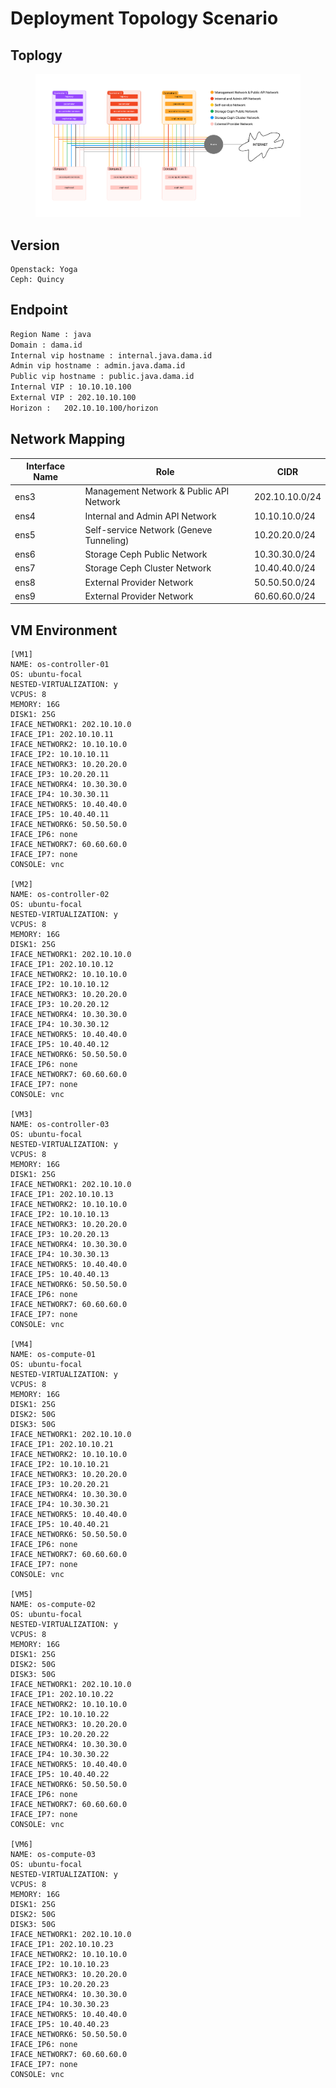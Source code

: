 # Deployment Topology Scenario



## Toplogy

<figure><img src="../../.gitbook/assets/OS-TOPO.png" alt=""><figcaption></figcaption></figure>

## Version

```
Openstack: Yoga
Ceph: Quincy
```

## Endpoint

```html
Region Name : java
Domain : dama.id
Internal vip hostname : internal.java.dama.id
Admin vip hostname : admin.java.dama.id
Public vip hostname : public.java.dama.id
Internal VIP : 10.10.10.100
External VIP : 202.10.10.100
Horizon :	202.10.10.100/horizon
```

## Network Mapping

| Interface Name | Role                                    | CIDR           |
| -------------- | --------------------------------------- | -------------- |
| ens3           | Management Network & Public API Network | 202.10.10.0/24 |
| ens4           | Internal and Admin API Network          | 10.10.10.0/24  |
| ens5           | Self-service Network (Geneve Tunneling) | 10.20.20.0/24  |
| ens6           | Storage Ceph Public Network             | 10.30.30.0/24  |
| ens7           | Storage Ceph Cluster Network            | 10.40.40.0/24  |
| ens8           | External Provider Network               | 50.50.50.0/24  |
| ens9           | External Provider Network               | 60.60.60.0/24  |



## **VM Environment**

```
[VM1]
NAME: os-controller-01
OS: ubuntu-focal
NESTED-VIRTUALIZATION: y
VCPUS: 8
MEMORY: 16G
DISK1: 25G
IFACE_NETWORK1: 202.10.10.0
IFACE_IP1: 202.10.10.11
IFACE_NETWORK2: 10.10.10.0
IFACE_IP2: 10.10.10.11
IFACE_NETWORK3: 10.20.20.0
IFACE_IP3: 10.20.20.11
IFACE_NETWORK4: 10.30.30.0
IFACE_IP4: 10.30.30.11
IFACE_NETWORK5: 10.40.40.0
IFACE_IP5: 10.40.40.11
IFACE_NETWORK6: 50.50.50.0
IFACE_IP6: none
IFACE_NETWORK7: 60.60.60.0
IFACE_IP7: none
CONSOLE: vnc

[VM2]
NAME: os-controller-02
OS: ubuntu-focal
NESTED-VIRTUALIZATION: y
VCPUS: 8
MEMORY: 16G
DISK1: 25G
IFACE_NETWORK1: 202.10.10.0
IFACE_IP1: 202.10.10.12
IFACE_NETWORK2: 10.10.10.0
IFACE_IP2: 10.10.10.12
IFACE_NETWORK3: 10.20.20.0
IFACE_IP3: 10.20.20.12
IFACE_NETWORK4: 10.30.30.0
IFACE_IP4: 10.30.30.12
IFACE_NETWORK5: 10.40.40.0
IFACE_IP5: 10.40.40.12
IFACE_NETWORK6: 50.50.50.0
IFACE_IP6: none
IFACE_NETWORK7: 60.60.60.0
IFACE_IP7: none
CONSOLE: vnc

[VM3]
NAME: os-controller-03
OS: ubuntu-focal
NESTED-VIRTUALIZATION: y
VCPUS: 8
MEMORY: 16G
DISK1: 25G
IFACE_NETWORK1: 202.10.10.0
IFACE_IP1: 202.10.10.13
IFACE_NETWORK2: 10.10.10.0
IFACE_IP2: 10.10.10.13
IFACE_NETWORK3: 10.20.20.0
IFACE_IP3: 10.20.20.13
IFACE_NETWORK4: 10.30.30.0
IFACE_IP4: 10.30.30.13
IFACE_NETWORK5: 10.40.40.0
IFACE_IP5: 10.40.40.13
IFACE_NETWORK6: 50.50.50.0
IFACE_IP6: none
IFACE_NETWORK7: 60.60.60.0
IFACE_IP7: none
CONSOLE: vnc

[VM4]
NAME: os-compute-01
OS: ubuntu-focal
NESTED-VIRTUALIZATION: y
VCPUS: 8
MEMORY: 16G
DISK1: 25G
DISK2: 50G
DISK3: 50G
IFACE_NETWORK1: 202.10.10.0
IFACE_IP1: 202.10.10.21
IFACE_NETWORK2: 10.10.10.0
IFACE_IP2: 10.10.10.21
IFACE_NETWORK3: 10.20.20.0
IFACE_IP3: 10.20.20.21
IFACE_NETWORK4: 10.30.30.0
IFACE_IP4: 10.30.30.21
IFACE_NETWORK5: 10.40.40.0
IFACE_IP5: 10.40.40.21
IFACE_NETWORK6: 50.50.50.0
IFACE_IP6: none
IFACE_NETWORK7: 60.60.60.0
IFACE_IP7: none
CONSOLE: vnc

[VM5]
NAME: os-compute-02
OS: ubuntu-focal
NESTED-VIRTUALIZATION: y
VCPUS: 8
MEMORY: 16G
DISK1: 25G
DISK2: 50G
DISK3: 50G
IFACE_NETWORK1: 202.10.10.0
IFACE_IP1: 202.10.10.22
IFACE_NETWORK2: 10.10.10.0
IFACE_IP2: 10.10.10.22
IFACE_NETWORK3: 10.20.20.0
IFACE_IP3: 10.20.20.22
IFACE_NETWORK4: 10.30.30.0
IFACE_IP4: 10.30.30.22
IFACE_NETWORK5: 10.40.40.0
IFACE_IP5: 10.40.40.22
IFACE_NETWORK6: 50.50.50.0
IFACE_IP6: none
IFACE_NETWORK7: 60.60.60.0
IFACE_IP7: none
CONSOLE: vnc

[VM6]
NAME: os-compute-03
OS: ubuntu-focal
NESTED-VIRTUALIZATION: y
VCPUS: 8
MEMORY: 16G
DISK1: 25G
DISK2: 50G
DISK3: 50G
IFACE_NETWORK1: 202.10.10.0
IFACE_IP1: 202.10.10.23
IFACE_NETWORK2: 10.10.10.0
IFACE_IP2: 10.10.10.23
IFACE_NETWORK3: 10.20.20.0
IFACE_IP3: 10.20.20.23
IFACE_NETWORK4: 10.30.30.0
IFACE_IP4: 10.30.30.23
IFACE_NETWORK5: 10.40.40.0
IFACE_IP5: 10.40.40.23
IFACE_NETWORK6: 50.50.50.0
IFACE_IP6: none
IFACE_NETWORK7: 60.60.60.0
IFACE_IP7: none
CONSOLE: vnc

```

